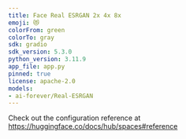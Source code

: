 ```yaml
---
title: Face Real ESRGAN 2x 4x 8x
emoji: 😻
colorFrom: green
colorTo: gray
sdk: gradio
sdk_version: 5.3.0
python_version: 3.11.9
app_file: app.py
pinned: true
license: apache-2.0
models:
- ai-forever/Real-ESRGAN
---
```


Check out the configuration reference at https://huggingface.co/docs/hub/spaces#reference